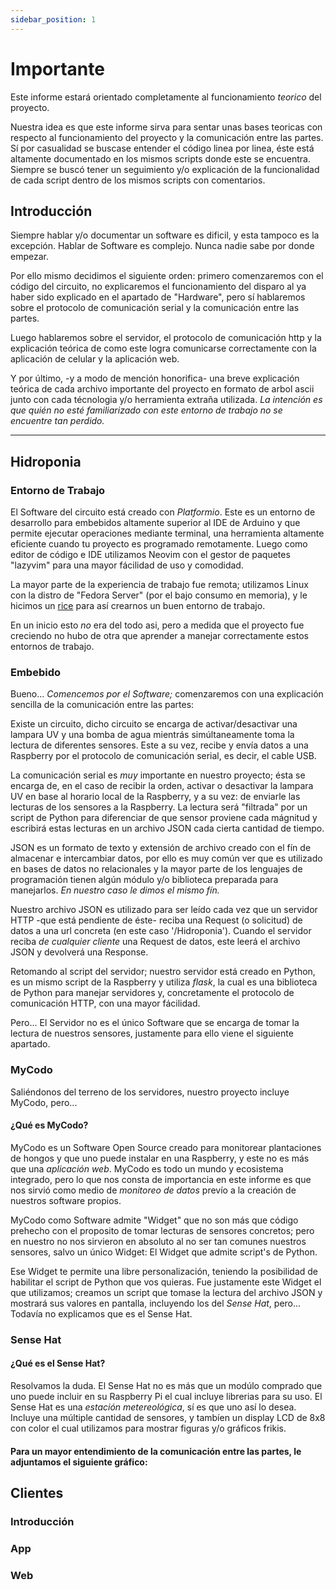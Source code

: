 ```yaml
---
sidebar_position: 1
---
```


# Importante

Este informe estará orientado completamente al funcionamiento *teorico* del proyecto. 

Nuestra idea es que este informe sirva para sentar unas bases teoricas con respecto al funcionamiento del proyecto y la comunicación entre las partes. Sí por casualidad se buscase entender el código linea por linea, éste está altamente documentado en los mismos scripts donde este se encuentra. Siempre se buscó tener un seguimiento y/o explicación de la funcionalidad de cada script dentro de los mismos scripts con comentarios.

## Introducción

Siempre hablar y/o documentar un software es dificil, y esta tampoco es la excepción. Hablar de Software es complejo. Nunca nadie sabe por donde empezar. 

Por ello mismo decidimos el siguiente orden: primero comenzaremos con el código del circuito, no explicaremos el funcionamiento del disparo al ya haber sido explicado en el apartado de "Hardware", pero sí hablaremos sobre el protocolo de comunicación serial y la comunicación entre las partes.

Luego hablaremos sobre el servidor, el protocolo de comunicación http y la explicación teórica de como este logra comunicarse correctamente con la aplicación de celular y la aplicación web.

Y por último, -y a modo de mención honorifica- una breve explicación teórica de cada archivo importante del proyecto en formato de arbol ascii junto con cada técnologia y/o herramienta extraña utilizada. *La intención es que quién no esté familiarizado con este entorno de trabajo no se encuentre tan perdido.*

---

## Hidroponia

### Entorno de Trabajo

El Software del circuito está creado con *Platformio*. Este es un entorno de desarrollo para embebidos altamente superior al IDE de Arduino y que permite ejecutar operaciones mediante terminal, una herramienta altamente eficiente cuando tu proyecto es programado remotamente.
Luego como editor de código e IDE utilizamos Neovim con el gestor de paquetes "lazyvim" para una mayor fácilidad de uso y comodidad.

La mayor parte de la experiencia de trabajo fue remota; utilizamos Linux con la distro de "Fedora Server" (por el bajo consumo en memoria), y le hicimos un [rice]('') para así crearnos un buen entorno de trabajo. 

En un inicio esto *no* era del todo asi, pero a medida que el proyecto fue creciendo no hubo de otra que aprender a manejar correctamente estos entornos de trabajo.


### Embebido

Bueno... *Comencemos por el Software;* comenzaremos con una explicación sencilla de la comunicación entre las partes:

Existe un circuito, dicho circuito se encarga de activar/desactivar una lampara UV y una bomba de agua mientrás simúltaneamente toma la lectura de diferentes sensores. Este a su vez, recibe y envía datos a una Raspberry por el protocolo de comunicación serial, es decir, el cable USB.

La comunicación serial es *muy* importante en nuestro proyecto; ésta se encarga de, en el caso de recibir la orden, activar o desactivar la lampara UV en base al horario local de la Raspberry, y a su vez: de enviarle las lecturas de los sensores a la Raspberry. La lectura será "filtrada" por un script de Python para diferenciar de que sensor proviene cada mágnitud y escribirá estas lecturas en un archivo JSON cada cierta cantidad de tiempo. 

JSON es un formato de texto y extensión de archivo creado con el fín de almacenar e intercambiar datos, por ello es muy común ver que es utilizado en bases de datos no relacionales y la mayor parte de los lenguajes de programación tienen algún módulo y/o biblioteca preparada para manejarlos. *En nuestro caso le dimos el mismo fín.* 

Nuestro archivo JSON es utilizado para ser leído cada vez que un servidor HTTP -que está pendiente de éste- reciba una Request (o solicitud) de datos a una url concreta (en este caso '/Hidroponia'). Cuando el servidor reciba *de cualquier cliente* una Request de datos, este leerá el archivo JSON y devolverá una Response. 

Retomando al script del servidor; nuestro servidor está creado en Python, es un mismo script de la Raspberry y utiliza *flask*, la cual es una biblioteca de Python para manejar servidores y, concretamente el protocolo de comunicación HTTP, con una mayor fácilidad.

Pero... El Servidor no es el único Software que se encarga de tomar la lectura de nuestros sensores, justamente para ello viene el siguiente apartado. 

### MyCodo

Saliéndonos del terreno de los servidores, nuestro proyecto incluye MyCodo, pero... 

#### ¿Qué es MyCodo?

MyCodo es un Software Open Source creado para monitorear plantaciones de hongos y que uno puede instalar en una Raspberry, y este no es más que una *aplicación web*. MyCodo es todo un mundo y ecosistema integrado, pero lo que nos consta de importancia en este informe es que nos sirvió como medio de *monitoreo de datos* prevío a la creación de nuestros software propios.

MyCodo como Software admite "Widget" que no son más que código prehecho con el proposito de tomar lecturas de sensores concretos; pero en nuestro no nos sirvieron en absoluto al no ser tan comunes nuestros sensores, salvo un único Widget: El Widget que admite script's de Python.

Ese Widget te permite una libre personalización, teniendo la posibilidad de habilitar el script de Python que vos quieras. Fue justamente este Widget el que utilizamos; creamos un script que tomase la lectura del archivo JSON y mostrará sus valores en pantalla, incluyendo los del *Sense Hat*, pero... Todavía no explicamos que es el Sense Hat.

### Sense Hat

#### ¿Qué es el Sense Hat?

Resolvamos la duda. El Sense Hat no es más que un modúlo comprado que uno puede incluir en su Raspberry Pi el cual incluye librerias para su uso. El Sense Hat es una *estación metereológica*, sí es que uno así lo desea. Incluye una múltiple cantidad de sensores, y tambíen un display LCD de 8x8 con color el cual utilizamos para mostrar figuras y/o gráficos frikis.

#### Para un mayor entendimiento de la comunicación entre las partes, le adjuntamos el siguiente gráfico:

## Clientes

### Introducción
### App
### Web 


